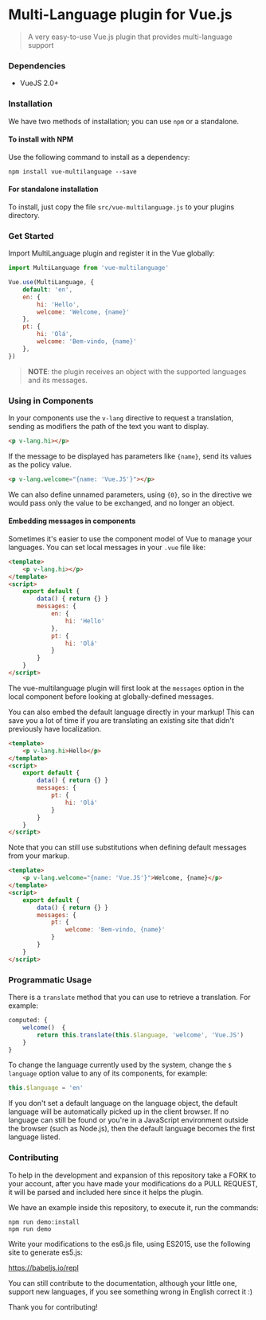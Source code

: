 # Multi-Language plugin for Vue.js

> A very easy-to-use Vue.js plugin that provides multi-language support

### Dependencies
- VueJS 2.0+

### Installation
We have two methods of installation; you can use `npm` or a standalone.

#### To install with NPM

Use the following command to install as a dependency:

	npm install vue-multilanguage --save

#### For standalone installation

To install, just copy the file `src/vue-multilanguage.js` to your plugins directory.


### Get Started

Import MultiLanguage plugin and register it in the Vue globally:

```js
import MultiLanguage from 'vue-multilanguage'

Vue.use(MultiLanguage, {
	default: 'en',
	en: {
		hi: 'Hello',
		welcome: 'Welcome, {name}'
	},
	pt: {
		hi: 'Olá',
		welcome: 'Bem-vindo, {name}'
	},
})
```
> **NOTE**: the plugin receives an object with the supported languages and its messages.

### Using in Components

In your components use the `v-lang` directive to request a translation, sending as modifiers the path of the text you want to display.
```html
<p v-lang.hi></p>
```
If the message to be displayed has parameters like `{name}`, send its values as the policy value.
```html
<p v-lang.welcome="{name: 'Vue.JS'}"></p>
```

We can also define unnamed parameters, using `{0}`, so in the directive we would pass only the value to be exchanged, and no longer an object.

#### Embedding messages in components

Sometimes it's easier to use the component model of Vue to manage your languages. You can set local messages in your `.vue` file like:

```html
<template>
	<p v-lang.hi></p>
</template>
<script>
	export default {
		data() { return {} }
		messages: {
			en: {
				hi: 'Hello'
			},
			pt: {
				hi: 'Olá'
			}
		}
	}
</script>
```

The vue-multilanguage plugin will first look at the `messages` option in the local component before looking at globally-defined messages.

You can also embed the default language directly in your markup! This can save you a lot of time if you are translating an existing site that didn't previously have localization.

```html
<template>
	<p v-lang.hi>Hello</p>
</template>
<script>
	export default {
		data() { return {} }
		messages: {
			pt: {
				hi: 'Olá'
			}
		}
	}
</script>
```

Note that you can still use substitutions when defining default messages from your markup.

```html
<template>
	<p v-lang.welcome="{name: 'Vue.JS'}">Welcome, {name}</p>
</template>
<script>
	export default {
		data() { return {} }
		messages: {
			pt: {
				welcome: 'Bem-vindo, {name}'
			}
		}
	}
</script>
```


### Programmatic Usage

There is a `translate` method that you can use to retrieve a translation. For example:

```js
computed: {
	welcome()  {
		return this.translate(this.$language, 'welcome', 'Vue.JS')
	}
}
```
To change the language currently used by the system, change the `$ language` option value to any of its components, for example:
```js
this.$language = 'en'
```
If you don't set a default language on the language object, the default language will be automatically picked up in the client browser. If no language can still be found or you're in a JavaScript environment outside the browser (such as Node.js), then the default language becomes the first language listed.

### Contributing

To help in the development and expansion of this repository take a FORK to your account, after you have made your modifications do a PULL REQUEST, it will be parsed and included here since it helps the plugin.

We have an example inside this repository, to execute it, run the commands:

	npm run demo:install
	npm run demo

Write your modifications to the es6.js file, using ES2015, use the following site to generate es5.js:

https://babeljs.io/repl

You can still contribute to the documentation, although your little one, support new languages, if you see something wrong in English correct it :)

Thank you for contributing!